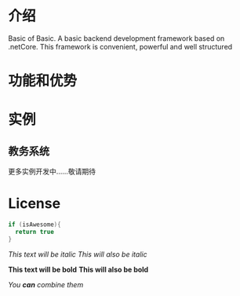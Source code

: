 

# 介绍
Basic of Basic. A basic backend development framework based on .netCore. This framework is convenient, powerful and well structured


# 功能和优势




# 实例
## 教务系统


更多实例开发中……敬请期待


# License

```C#
if (isAwesome){
  return true
}
```

*This text will be italic*
_This will also be italic_

**This text will be bold**
__This will also be bold__

_You **can** combine them_
